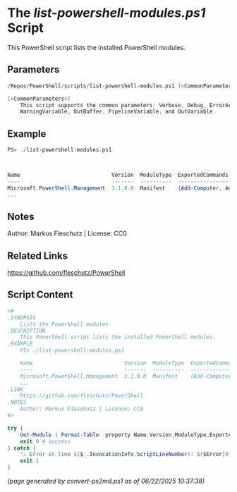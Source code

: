 The *list-powershell-modules.ps1* Script
===========================

This PowerShell script lists the installed PowerShell modules.

Parameters
----------
```powershell
/Repos/PowerShell/scripts/list-powershell-modules.ps1 [<CommonParameters>]

[<CommonParameters>]
    This script supports the common parameters: Verbose, Debug, ErrorAction, ErrorVariable, WarningAction, 
    WarningVariable, OutBuffer, PipelineVariable, and OutVariable.
```

Example
-------
```powershell
PS> ./list-powershell-modules.ps1



Name                             Version  ModuleType  ExportedCommands
----                             -------  ----------  ----------------
Microsoft.PowerShell.Management  3.1.0.0  Manifest    {Add-Computer, Add-Content, Checkpoint-Computer...}
...

```

Notes
-----
Author: Markus Fleschutz | License: CC0

Related Links
-------------
https://github.com/fleschutz/PowerShell

Script Content
--------------
```powershell
<#
.SYNOPSIS
	Lists the PowerShell modules
.DESCRIPTION
	This PowerShell script lists the installed PowerShell modules.
.EXAMPLE
	PS> ./list-powershell-modules.ps1

	Name                             Version  ModuleType  ExportedCommands
	----                             -------  ----------  ----------------
	Microsoft.PowerShell.Management  3.1.0.0  Manifest    {Add-Computer, Add-Content, Checkpoint-Computer...}
	...
.LINK
	https://github.com/fleschutz/PowerShell
.NOTES
	Author: Markus Fleschutz | License: CC0
#>

try {
	Get-Module | Format-Table -property Name,Version,ModuleType,ExportedCommands
	exit 0 # success
} catch {
	"⚠️ Error in line $($_.InvocationInfo.ScriptLineNumber): $($Error[0])"
	exit 1
}
```

*(page generated by convert-ps2md.ps1 as of 06/22/2025 10:37:38)*
